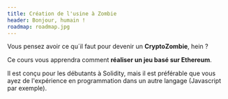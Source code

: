 ```yaml
---
title: Création de l'usine à Zombie
header: Bonjour, humain !
roadmap: roadmap.jpg
---
```


Vous pensez avoir ce qu´il faut pour devenir un **CryptoZombie**, hein ?

Ce cours vous apprendra comment **réaliser un jeu basé sur Ethereum**.

Il est conçu pour les débutants à Solidity, mais il est préférable que vous ayez de l'expérience en
programmation dans un autre langage (Javascript par exemple).
